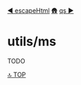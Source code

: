 [◀︎ escapeHtml](../utils/escapeHtml.md)
[🛖](../index.md)
[qs ▶](../utils/qs.md)

# utils/ms

TODO

[🔝 TOP](#top)
